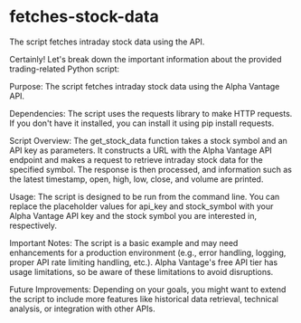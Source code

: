 # fetches-stock-data
The script fetches intraday stock data using the API.


Certainly! Let's break down the important information about the provided trading-related Python script:

Purpose:
The script fetches intraday stock data using the Alpha Vantage API.

Dependencies:
The script uses the requests library to make HTTP requests. If you don't have it installed, you can install it using pip install requests.

Script Overview:
The get_stock_data function takes a stock symbol and an API key as parameters.
It constructs a URL with the Alpha Vantage API endpoint and makes a request to retrieve intraday stock data for the specified symbol.
The response is then processed, and information such as the latest timestamp, open, high, low, close, and volume are printed.

Usage:
The script is designed to be run from the command line. You can replace the placeholder values for api_key and stock_symbol with your Alpha Vantage API key and the stock symbol you are interested in, respectively.

Important Notes:
The script is a basic example and may need enhancements for a production environment (e.g., error handling, logging, proper API rate limiting handling, etc.).
Alpha Vantage's free API tier has usage limitations, so be aware of these limitations to avoid disruptions.

Future Improvements:
Depending on your goals, you might want to extend the script to include more features like historical data retrieval, technical analysis, or integration with other APIs.

